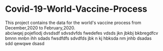# Covid-19-World-Vaccine-Process
This project contains  the data for the world's vaccine process from December,2020 to February,2020.  
abciwqej
pojefiodj
dvsdsdf
sdvsdvfds
fwedefes
vdsds
jkn
jbkbj
bkbregdfcv 
bmnn
mnbn
ihh
sdads
fwsdfdfs
sdvdfds
jbk
n kj
hbksda
nm
jnhb
dsadas
sdd
qewqwe
dsasd
